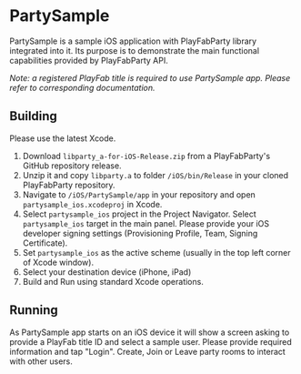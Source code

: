 # PartySample

PartySample is a sample iOS application with PlayFabParty library integrated into it. Its purpose is to demonstrate the main functional capabilities provided by PlayFabParty API.

_Note: a registered PlayFab title is required to use PartySample app. Please refer to corresponding documentation._

## Building
Please use the latest Xcode.

1. Download `libparty_a-for-iOS-Release.zip` from a PlayFabParty's GitHub repository release.
2. Unzip it and copy `libparty.a` to folder `/iOS/bin/Release` in your cloned PlayFabParty repository.
3. Navigate to `/iOS/PartySample/app` in your repository and open `partysample_ios.xcodeproj` in Xcode.
4. Select `partysample_ios` project in the Project Navigator. Select `partysample_ios` target in the main panel. Please provide your iOS developer signing settings (Provisioning Profile, Team, Signing Certificate).
5. Set `partysample_ios` as the active scheme (usually in the top left corner of Xcode window).
6. Select your destination device (iPhone, iPad)
7. Build and Run using standard Xcode operations.

## Running
As PartySample app starts on an iOS device it will show a screen asking to provide a PlayFab title ID and select a sample user. Please provide required information and tap "Login". Create, Join or Leave party rooms to interact with other users.
